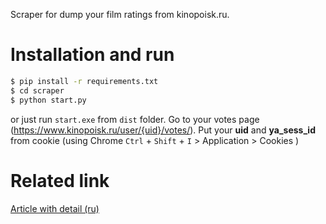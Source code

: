 Scraper for dump your film ratings from kinopoisk.ru.

# Installation and run

```bash
$ pip install -r requirements.txt
$ cd scraper
$ python start.py
```
or just run `start.exe` from `dist` folder.
Go to your votes page (https://www.kinopoisk.ru/user/{uid}/votes/).
Put your __uid__ and __ya_sess_id__ from cookie (using Chrome `Ctrl` + `Shift` + `I` > Application > Cookies )

# Related link

[Article with detail (ru)](https://tyvik.ru/posts/dump-kinopoisk/)
